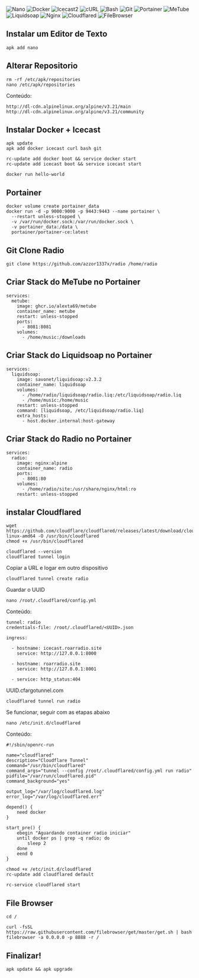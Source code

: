 
![Nano](https://img.shields.io/badge/Nano-Text_Editor-lightgrey?logo=gnu&logoColor=white)
![Docker](https://img.shields.io/badge/Docker-Installed_Tool-blue?logo=docker&logoColor=white)
![Icecast2](https://img.shields.io/badge/Icecast2-Streaming_Server-lightgrey?logo=music&logoColor=white)
![cURL](https://img.shields.io/badge/cURL-Data_Transfer-073551?logo=curl&logoColor=white)
![Bash](https://img.shields.io/badge/Bash-Shell_Scripting-4EAA25?logo=gnubash&logoColor=white)
![Git](https://img.shields.io/badge/Git-Version_Control-F05032?logo=git&logoColor=white)
![Portainer](https://img.shields.io/badge/Portainer-Web_UI-0db7ed?logo=portainer&logoColor=white)
![MeTube](https://img.shields.io/badge/MeTube-YouTube_Downloader-critical?logo=github&logoColor=white)
![Liquidsoap](https://img.shields.io/badge/Liquidsoap-v2.3.2-orange?logo=music&logoColor=white)
![Nginx](https://img.shields.io/badge/Nginx-Web_Server-brightgreen?logo=nginx&logoColor=white)
![Cloudflared](https://img.shields.io/badge/Cloudflared-Tunnel-blue?logo=cloudflare&logoColor=white)
![FileBrowser](https://img.shields.io/badge/FileBrowser-Web_File_Manager-blue?logo=files&logoColor=white)


## Instalar um Editor de Texto

```
apk add nano
```

## Alterar Repositorio

```
rm -rf /etc/apk/repositories
nano /etc/apk/repositories
```

Conteúdo:
```
http://dl-cdn.alpinelinux.org/alpine/v3.21/main
http://dl-cdn.alpinelinux.org/alpine/v3.21/community
```

## Instalar Docker + Icecast

```
apk update
apk add docker icecast curl bash git
```

```
rc-update add docker boot && service docker start
rc-update add icecast boot && service icecast start
```

```
docker run hello-world
```

## Portainer

```
docker volume create portainer_data
docker run -d -p 9000:9000 -p 9443:9443 --name portainer \
  --restart unless-stopped \
  -v /var/run/docker.sock:/var/run/docker.sock \
  -v portainer_data:/data \
  portainer/portainer-ce:latest
```

## Git Clone Radio

```
git clone https://github.com/azzor1337x/radio /home/radio
```

## Criar Stack do MeTube no Portainer

```
services:
  metube:
    image: ghcr.io/alexta69/metube
    container_name: metube
    restart: unless-stopped
    ports:
      - 8081:8081
    volumes:
      - /home/music:/downloads
```

## Criar Stack do Liquidsoap no Portainer

```
services:
  liquidsoap:
    image: savonet/liquidsoap:v2.3.2
    container_name: liquidsoap
    volumes:
      - /home/radio/liquidsoap/radio.liq:/etc/liquidsoap/radio.liq
      - /home/music:/home/music
    restart: unless-stopped
    command: [liquidsoap, /etc/liquidsoap/radio.liq]
    extra_hosts:
      - host.docker.internal:host-gateway
```

## Criar Stack do Radio no Portainer

```
services:
  radio:
    image: nginx:alpine
    container_name: radio
    ports:
      - 8001:80
    volumes:
      - /home/radio/site:/usr/share/nginx/html:ro
    restart: unless-stopped
```

## instalar Cloudflared

```
wget https://github.com/cloudflare/cloudflared/releases/latest/download/cloudflared-linux-amd64 -O /usr/bin/cloudflared
chmod +x /usr/bin/cloudflared
```

```
cloudflared --version
cloudflared tunnel login
```
Copiar a URL e logar em outro dispositivo

```
cloudflared tunnel create radio
```
Guardar o UUID

```
nano /root/.cloudflared/config.yml
```

Conteúdo:
```
tunnel: radio
credentials-file: /root/.cloudflared/<UUID>.json

ingress:

  - hostname: icecast.roarradio.site
    service: http://127.0.0.1:8000

  - hostname: roarradio.site
    service: http://127.0.0.1:8001

  - service: http_status:404
```
UUID.cfargotunnel.com

```
cloudflared tunnel run radio
```
Se funcionar, seguir com as etapas abaixo

```
nano /etc/init.d/cloudflared
```

Conteúdo:
```
#!/sbin/openrc-run

name="cloudflared"
description="Cloudflare Tunnel"
command="/usr/bin/cloudflared"
command_args="tunnel --config /root/.cloudflared/config.yml run radio"
pidfile="/var/run/cloudflared.pid"
command_background="yes"

output_log="/var/log/cloudflared.log"
error_log="/var/log/cloudflared.err"

depend() {
    need docker
}

start_pre() {
    ebegin "Aguardando container radio iniciar"
    until docker ps | grep -q radio; do
        sleep 2
    done
    eend 0
}
```

```
chmod +x /etc/init.d/cloudflared
rc-update add cloudflared default
```

```
rc-service cloudflared start
```

## File Browser

```
cd /
```

```
curl -fsSL https://raw.githubusercontent.com/filebrowser/get/master/get.sh | bash
filebrowser -a 0.0.0.0 -p 8888 -r /
```

## Finalizar!

```
apk update && apk upgrade
```
